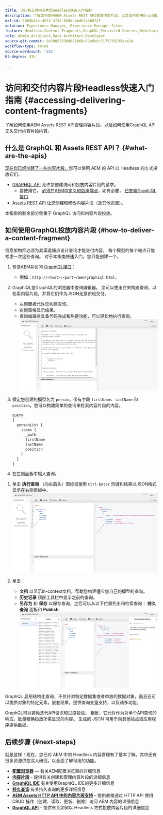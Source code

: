 ```yaml
---
title: 访问和交付内容片段Headless快速入门指南
description: 了解如何使用AEM Assets REST API管理内容片段，以及如何使用GraphQL API无头交付内容片段内容。
exl-id: 4664b3a4-4873-4f42-b59d-aadbfaa6072f
solution: Experience Manager, Experience Manager Sites
feature: Headless,Content Fragments,GraphQL,Persisted Queries,Developing
role: Admin,Architect,Data Architect,Developer
source-git-commit: 9a3008553b8091b66c72e0b6c317573b235eee24
workflow-type: tm+mt
source-wordcount: '555'
ht-degree: 43%

---
```


# 访问和交付内容片段Headless快速入门指南 {#accessing-delivering-content-fragments}

了解如何使用AEM Assets REST API管理内容片段，以及如何使用GraphQL API无头交付内容片段内容。

## 什么是 GraphQL 和 Assets REST API？ {#what-are-the-apis}

[现在您已经创建了一些内容片段，](create-content-fragment.md)您可以使用 AEM 的 API 以 Headless 的方式投放它们。

* [GRAPHQL API](/help/sites-developing/headless/graphql-api/graphql-api-content-fragments.md) 允许您创建访问和投放内容片段的请求。
   * 要使用它， [必须在AEM中定义和启用端点](/help/sites-developing/headless/graphql-api/graphql-endpoint.md#enabling-graphql-endpoint)，如有必要， [已安装GraphiQL接口](/help/sites-developing/headless/graphql-api/graphql-api-content-fragments.md#installing-graphiql-interface).
* [Assets REST API](/help/assets/assets-api-content-fragments.md) 让您创建和修改内容片段（及其他资源）。

本指南的剩余部分侧重于 GraphQL 访问和内容片段投放。

## 如何使用GraphQL投放内容片段 {#how-to-deliver-a-content-fragment}

信息架构师必须为其渠道端点设计查询才能交付内容。 每个模型的每个端点只能考虑一次这些查询。 对于本指南快速入门，您只能创建一个。

1. 登录AEM并访问 [GraphiQL接口](/help/sites-developing/headless/graphql-api/graphiql-ide.md)：
   * 例如：`http://<host>:<port>/aem/graphiql.html`。

1. GraphiQL是GraphQL的浏览器中查询编辑器。 您可以使用它来构建查询，以检索内容片段，并将它们作为JSON无意识地交付。
   * 左侧面板允许您构建查询。
   * 右侧窗格显示结果。
   * 查询编辑器具备代码完成和热键功能，可以轻松地执行查询。
     ![GraphiQL 编辑器](assets/graphiql.png)

1. 假定您创建的模型名为 `person`，带有字段 `firstName`、`lastName` 和 `position`，您可以构建简单的查询来检索内容片段的内容。

   ```text
   query 
   {
     personList {
       items {
         _path
         firstName
         lastName
         position
       }
     }
   }
   ```

1. 在左侧面板中输入查询。
<!--
   ![GraphiQL query](assets/graphiql-query.png)
-->

1. 单击 **执行查询** （向右箭头）图标或使用 `Ctrl-Enter` 热键和结果以JSON格式显示在右侧面板中。
   ![GraphiQL 结果](assets/graphiql-results.png)

1. 单击：
   * **文档** 以显示in-context文档，帮助您构建适应您自己的模型的查询。
   * **历史记录** 顶部工具栏中显示之前的查询。
   * **另存为** 和 **保存** 以保存查询，之后可以从以下位置列出和检索查询： **持久查询** 面板和 **Publish**.
     ![GraphiQL 文档](assets/graphiql-documentation.png)

GraphQL 启用结构化查询，不仅针对特定数据集或者单独的数据对象，而且还可以提供对象的特定元素，嵌套结果，提供查询变量支持，以及诸多功能。

GraphQL可以避免迭代API请求和过度投放。 相反，它允许作为对单个API查询的响应，批量精确投放所需呈现的内容。 生成的 JSON 可用于向其他站点或应用程序提供数据。

## 后续步骤 {#next-steps}

就是这样！现在，您已对 AEM 中的 Headless 内容管理有了基本了解。其中还有很多资源供您深入研究，以全面了解可用的功能。

* **[配置浏览器](create-configuration.md)**  — 有关AEM配置浏览器的详细信息
* **[内容片段](/help/assets/content-fragments/content-fragments.md)** – 提供有关创建和管理内容片段的详细信息
* **[GraphiQL IDE](/help/sites-developing/headless/graphql-api/graphiql-ide.md)** 有关使用GraphiQL IDE的更多详细信息
* **[持久查询](/help/sites-developing/headless/graphql-api/persisted-queries.md)** 有关持久查询的更多详细信息
* **[AEM Assets HTTP API 中的内容片段支持](/help/assets/assets-api-content-fragments.md)** – 提供直接通过 HTTP API 使用 CRUD 操作（创建、读取、更新、删除）访问 AEM 内容的详细信息
* **[GraphQL API](/help/sites-developing/headless/graphql-api/graphql-api-content-fragments.md)** – 提供有关如何以 Headless 方式投放内容片段的详细信息
